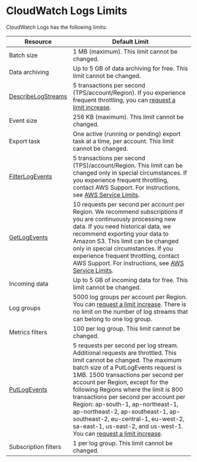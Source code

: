# CloudWatch Logs Limits<a name="cloudwatch_limits_cwl"></a>

CloudWatch Logs has the following limits:


| Resource | Default Limit | 
| --- | --- | 
|  Batch size  |  1 MB \(maximum\)\. This limit cannot be changed\.  | 
|  Data archiving  |  Up to 5 GB of data archiving for free\. This limit cannot be changed\.  | 
|  [DescribeLogStreams](https://docs.aws.amazon.com/AmazonCloudWatchLogs/latest/APIReference/API_DescribeLogStreams.html)  |  5 transactions per second \(TPS/account/Region\)\. If you experience frequent throttling, you can [request a limit increase](https://console.aws.amazon.com/support/home#/case/create?issueType=service-limit-increase&limitType=service-code-cloudwatch-logs)\.  | 
|  Event size  |  256 KB \(maximum\)\. This limit cannot be changed\.  | 
|  Export task  |  One active \(running or pending\) export task at a time, per account\. This limit cannot be changed\.  | 
|  [FilterLogEvents](https://docs.aws.amazon.com/AmazonCloudWatchLogs/latest/APIReference/API_FilterLogEvents.html)  |  5 transactions per second \(TPS\)/account/Region\. This limit can be changed only in special circumstances\. If you experience frequent throttling, contact AWS Support\. For instructions, see [AWS Service Limits](https://docs.aws.amazon.com/general/latest/gr/aws_service_limits.html)\.  | 
|  [GetLogEvents](https://docs.aws.amazon.com/AmazonCloudWatchLogs/latest/APIReference/API_GetLogEvents.html)  |  10 requests per second per account per Region\. We recommend subscriptions if you are continuously processing new data\. If you need historical data, we recommend exporting your data to Amazon S3\. This limit can be changed only in special circumstances\. If you experience frequent throttling, contact AWS Support\. For instructions, see [AWS Service Limits](https://docs.aws.amazon.com/general/latest/gr/aws_service_limits.html)\.  | 
|  Incoming data  |  Up to 5 GB of incoming data for free\. This limit cannot be changed\.  | 
|  Log groups  |  5000 log groups per account per Region\. You can [request a limit increase](https://console.aws.amazon.com/support/home#/case/create?issueType=service-limit-increase&limitType=service-code-cloudwatch-logs)\. There is no limit on the number of log streams that can belong to one log group\.  | 
|  Metrics filters  |  100 per log group\. This limit cannot be changed\.  | 
|  [PutLogEvents](https://docs.aws.amazon.com/AmazonCloudWatchLogs/latest/APIReference/API_PutLogEvents.html)  |  5 requests per second per log stream\. Additional requests are throttled\. This limit cannot be changed\. The maximum batch size of a PutLogEvents request is 1MB\. 1500 transactions per second per account per Region, except for the following Regions where the limit is 800 transactions per second per account per Region: ap\-south\-1, ap\-northeast\-1, ap\-northeast\-2, ap\-southeast\-1, ap\-southeast\-2, eu\-central\-1, eu\-west\-2, sa\-east\-1, us\-east\-2, and us\-west\-1\. You can [request a limit increase](https://console.aws.amazon.com/support/home#/case/create?issueType=service-limit-increase&limitType=service-code-cloudwatch-logs)\.  | 
|  Subscription filters  |  1 per log group\. This limit cannot be changed\.  | 